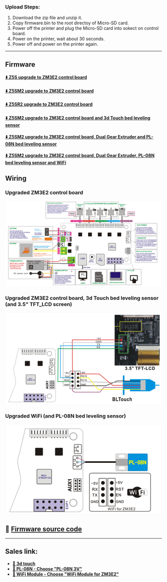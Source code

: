 
### Upload Steps:
1. Download the zip file and unzip it.
2. Copy firmware.bin to the root directoy of Micro-SD card.
3. Power off the printer and plug the Micro-SD card into sokect on control board.
4. Power on the printer, wait about 30 seconds.
5. Power off and power on the printer again.

-----
## Firmware
#### [:arrow_down: Z5S upgrade to ZM3E2 control board](./Z5S_ZM3E2_V1_2_0_en.zip)
#### [:arrow_down: Z5SM2 upgrade to ZM3E2 control board](./Z5SM2_ZM3E2_V1_2_0_en.zip)
#### [:arrow_down: Z5SR2 upgrade to ZM3E2 control board](./Z5SR2S_ZM3E2_V1_2_0_en.zip)
#### [:arrow_down: Z5SM2 upgrade to ZM3E2 control board and 3d Touch bed leveling sensor](./Z5SM2_ZM3E2_3DTouch_V1.zip)
#### [:arrow_down: Z5SM2 upgrade to ZM3E2 control board, Dual Gear Extruder and PL-08N bed leveling sensor](./Z5SM2_ZM3E2_BMGExtruder_PL08N_V1.zip)
#### [:arrow_down: Z5SM2 upgrade to ZM3E2 control board, Dual Gear Extruder, PL-08N bed leveling sensor and WiFi](./Z5SM2_ZM3E2_BMGExtruder_PL08N_WiFi_V1.zip)

## Wiring
### Upgraded ZM3E2 control board
![](./ZM3E2_Wiring_Diagram.png)
### Upgraded ZM3E2 control board, 3d Touch bed leveling sensor (and 3.5" TFT_LCD screen)
![](./ZM3E2-BLTouch_and_TFTLCD.png)
### Upgraded WiFi (and PL-08N bed leveling sensor)
![](./ZM3E2-WiFi_PL08N.png)

## :file_folder: [Firmware source code](./Sourcecode/)

-----
## Sales link:
- **[:gift: 3d touch](https://www.aliexpress.com/item/1005001464420529.html)**
- **[:gift: PL-08N - Choose "PL-08N 3V"](https://www.aliexpress.com/item/4000596309710.html)**
- **[:gift: WiFi Module - Choose "WiFi Module for ZM3E2"](https://www.aliexpress.com/item/1005002378551489.html)**
